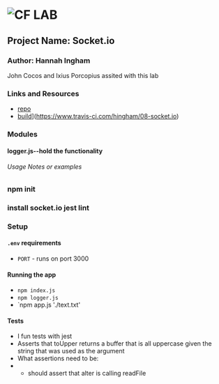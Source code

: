 ![CF](http://i.imgur.com/7v5ASc8.png) LAB
=================================================

## Project Name: Socket.io

### Author: Hannah Ingham 
John Cocos and Ixius Porcopius assited with this lab

### Links and Resources
* [repo](https://github.com/hingham/08-socket.io-hi)
* [build](https://www.travis-ci.com/hingham/08-socket.io.svg?branch=master)](https://www.travis-ci.com/hingham/08-socket.io)

### Modules
#### logger.js--hold the functionality

###### Usage Notes or examples
### npm init
### install socket.io jest lint 

### Setup
#### `.env` requirements
* `PORT` - runs on port 3000

#### Running the app
* `npm index.js`
* `npm logger.js`
* `npm app.js './text.txt'


#### Tests
* I fun tests with jest
* Asserts that toUpper returns a buffer that is all uppercase given the string that was used as the argument
* What assertions need to be:
* * should assert that alter is calling readFile


